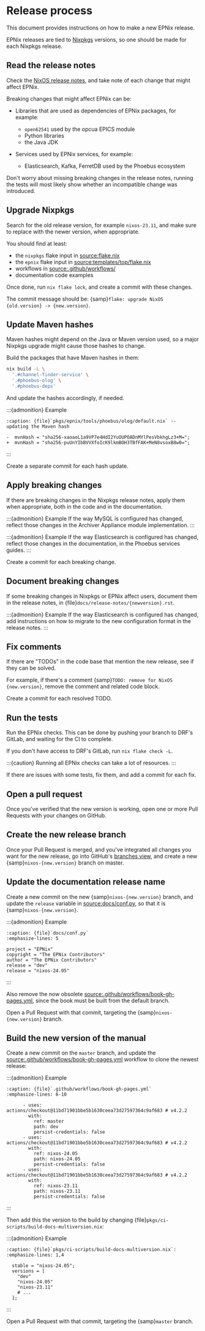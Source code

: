 # Release process

This document provides instructions
on how to make a new EPNix release.

EPNix releases are tied to [Nixpkgs] versions,
so one should be made for each Nixpkgs release.

## Read the release notes

Check the [NixOS release notes],
and take note of each change that might affect EPNix.

Breaking changes that might affect EPNix can be:

- Libraries that are used as dependencies of EPNix packages, for example:

  - `open62541` used by the opcua EPICS module
  - Python libraries
  - the Java JDK

- Services used by EPNix services, for example:

  - Elasticsearch, Kafka, FerretDB used by the Phoebus ecosystem

Don't worry about missing breaking changes in the release notes,
running the tests will most likely show whether an incompatible change was introduced.

## Upgrade Nixpkgs

Search for the old release version,
for example `nixos-23.11`,
and make sure to replace with the newer version,
when appropriate.

You should find at least:

- the `nixpkgs` flake input in <source:flake.nix>
- the `epnix` flake input in <source:templates/top/flake.nix>
- workflows in <source:.github/workflows/>
- documentation code examples

Once done,
run `nix flake lock`,
and create a commit with these changes.

The commit message should be:
{samp}`flake: upgrade NixOS {old.version} -> {new.version}`.

## Update Maven hashes

Maven hashes might depend on the Java or Maven version used,
so a major Nixpkgs upgrade might cause those hashes to change.

Build the packages that have Maven hashes in them:

```bash
nix build -L \
  '.#channel-finder-service' \
  '.#phoebus-olog' \
  '.#phoebus-deps'
```

And update the hashes accordingly,
if needed.

:::{admonition} Example
```{code-block} diff
:caption: {file}`pkgs/epnix/tools/phoebus/olog/default.nix` -- updating the Maven hash

-  mvnHash = "sha256-xaoaoL1a9VP7e4HdI2YuOUPOADnMYlPesVbkhgLz3+M=";
+  mvnHash = "sha256-puUnYIbBVVXfoIcK9lkmBOH3TBfFAK+MeN8vsoxB8w0=";
```
:::

Create a separate commit for each hash update.

## Apply breaking changes

If there are breaking changes in the Nixpkgs release notes,
apply them when appropriate,
both in the code
and in the documentation.

:::{admonition} Example
If the way MySQL is configured has changed,
reflect those changes in the Archiver Appliance module implementation.
:::

:::{admonition} Example
If the way Elasticsearch is configured has changed,
reflect those changes in the documentation,
in the Phoebus services guides.
:::

Create a commit for each breaking change.

## Document breaking changes

If some breaking changes in Nixpkgs or EPNix affect users,
document them in the release notes,
in {file}`docs/release-notes/{newversion}.rst`.

:::{admonition} Example
If the way Elasticsearch is configured has changed,
add instructions on how to migrate to the new configuration format
in the release notes.
:::

## Fix comments

If there are "TODOs" in the code base that mention the new release,
see if they can be solved.

For example,
if there's a comment {samp}`TODO: remove for NixOS {new.version}`,
remove the comment
and related code block.

Create a commit for each resolved TODO.

## Run the tests

Run the EPNix checks.
This can be done by pushing your branch to DRF's GitLab,
and waiting for the CI to complete.

If you don't have access to DRF's GitLab,
run `nix flake check -L`.

:::{caution}
Running all EPNix checks can take a lot of resources.
:::

If there are issues with some tests,
fix them,
and add a commit for each fix.

## Open a pull request

Once you've verified that the new version is working,
open one or more Pull Requests with your changes on GitHub.

## Create the new release branch

Once your Pull Request is merged,
and you've integrated all changes you want for the new release,
go into GitHub's [branches view],
and create a new {samp}`nixos-{new.version}` branch on master.

## Update the documentation release name

Create a new commit
on the new {samp}`nixos-{new.version}` branch,
and update the `release` variable in <source:docs/conf.py>,
so that it is {samp}`nixos-{new.version}`.

:::{admonition} Example
```{code-block} python
:caption: {file}`docs/conf.py`
:emphasize-lines: 5

project = "EPNix"
copyright = "The EPNix Contributors"
author = "The EPNix Contributors"
release = "dev"
release = "nixos-24.05"
```
:::

Also remove the now obsolete <source:.github/workflows/book-gh-pages.yml>,
since the book must be built from the default branch.

Open a Pull Request with that commit,
targeting the {samp}`nixos-{new.version}` branch.

## Build the new version of the manual

Create a new commit
on the `master` branch,
and update the <source:.github/workflows/book-gh-pages.yml> workflow to clone the newest release:

:::{admonition} Example
```{code-block} yaml
:caption: {file}`.github/workflows/book-gh-pages.yml`
:emphasize-lines: 6-10

      - uses: actions/checkout@11bd71901bbe5b1630ceea73d27597364c9af683 # v4.2.2
        with:
          ref: master
          path: dev
          persist-credentials: false
      - uses: actions/checkout@11bd71901bbe5b1630ceea73d27597364c9af683 # v4.2.2
        with:
          ref: nixos-24.05
          path: nixos-24.05
          persist-credentials: false
      - uses: actions/checkout@11bd71901bbe5b1630ceea73d27597364c9af683 # v4.2.2
        with:
          ref: nixos-23.11
          path: nixos-23.11
          persist-credentials: false
```
:::

Then add this the version to the build
by changing {file}`pkgs/ci-scripts/build-docs-multiversion.nix`:

:::{admonition} Example
```{code-block} nix
:caption: {file}`pkgs/ci-scripts/build-docs-multiversion.nix`:
:emphasize-lines: 1,4

  stable = "nixos-24.05";
  versions = [
    "dev"
    "nixos-24.05"
    "nixos-23.11"
    # ...
  ];
```
:::

Open a Pull Request with that commit,
targeting the {samp}`master` branch.

[branches view]: https://github.com/epics-extensions/EPNix/branches
[nixos release notes]: https://nixos.org/manual/nixos/stable/release-notes
[nixpkgs]: https://github.com/NixOS/nixpkgs
